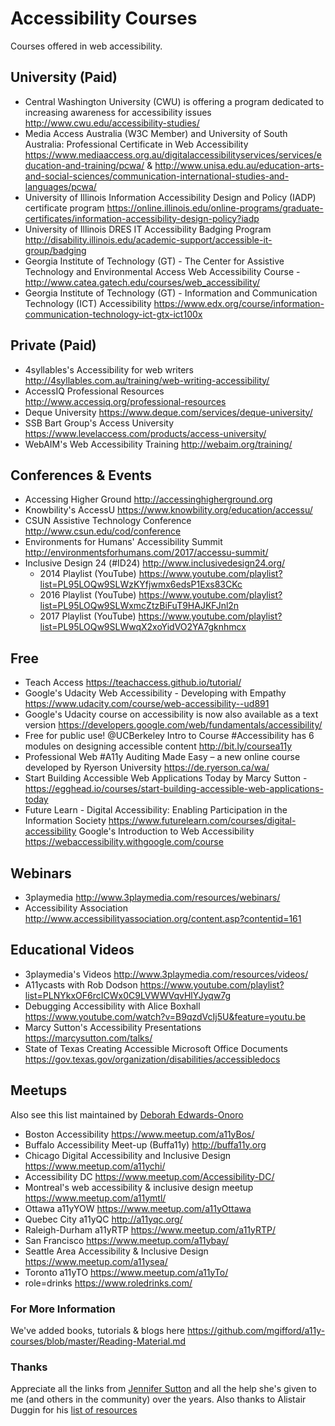 # Accessibility Courses
Courses offered in web accessibility.


## University (Paid)
- Central Washington University (CWU) is offering a program dedicated to increasing awareness for accessibility issues  http://www.cwu.edu/accessibility-studies/
- Media Access Australia (W3C Member) and University of South Australia: Professional Certificate in Web Accessibility  https://www.mediaaccess.org.au/digitalaccessibilityservices/services/education-and-training/pcwa/ & http://www.unisa.edu.au/education-arts-and-social-sciences/communication-international-studies-and-languages/pcwa/
- University of Illinois Information Accessibility Design and Policy (IADP) certificate program  https://online.illinois.edu/online-programs/graduate-certificates/information-accessibility-design-policy?iadp
- University of Illinois DRES IT Accessibility Badging Program  http://disability.illinois.edu/academic-support/accessible-it-group/badging
- Georgia Institute of Technology (GT) - The Center for Assistive Technology and Environmental Access Web Accessibility Course - http://www.catea.gatech.edu/courses/web_accessibility/
- Georgia Institute of Technology (GT) - Information and Communication Technology (ICT) Accessibility https://www.edx.org/course/information-communication-technology-ict-gtx-ict100x


## Private (Paid)
- 4syllables's Accessibility for web writers http://4syllables.com.au/training/web-writing-accessibility/
- AccessIQ Professional Resources http://www.accessiq.org/professional-resources
- Deque University https://www.deque.com/services/deque-university/
- SSB Bart Group's Access University https://www.levelaccess.com/products/access-university/
- WebAIM's Web Accessibility Training http://webaim.org/training/


## Conferences & Events
- Accessing Higher Ground http://accessinghigherground.org 
- Knowbility's AccessU https://www.knowbility.org/education/accessu/
- CSUN Assistive Technology Conference http://www.csun.edu/cod/conference
- Environments for Humans' Accessibility Summit http://environmentsforhumans.com/2017/accessu-summit/
- Inclusive Design 24 (#ID24) http://www.inclusivedesign24.org/
   - 2014 Playlist (YouTube) https://www.youtube.com/playlist?list=PL95LOQw9SLWzKYfjwmx6edsP1Exs83CKc
   - 2016 Playlist (YouTube) https://www.youtube.com/playlist?list=PL95LOQw9SLWxmcZtzBiFuT9HAJKFJnl2n
   - 2017 Playlist (YouTube) https://www.youtube.com/playlist?list=PL95LOQw9SLWwqX2xoYidVO2YA7gknhmcx


## Free
- Teach Access https://teachaccess.github.io/tutorial/
- Google's Udacity Web Accessibility - Developing with Empathy https://www.udacity.com/course/web-accessibility--ud891
- Google's Udacity course on accessibility is now also available as a text version https://developers.google.com/web/fundamentals/accessibility/
- Free for public use! @UCBerkeley Intro to Course #Accessibility has 6 modules on designing accessible content http://bit.ly/coursea11y
- Professional Web #A11y Auditing Made Easy – a new online course developed by Ryerson University https://de.ryerson.ca/wa/
- Start Building Accessible Web Applications Today by Marcy Sutton - https://egghead.io/courses/start-building-accessible-web-applications-today
- Future Learn - Digital Accessibility: Enabling Participation in the Information Society https://www.futurelearn.com/courses/digital-accessibility
Google's Introduction to Web Accessibility https://webaccessibility.withgoogle.com/course


## Webinars
- 3playmedia http://www.3playmedia.com/resources/webinars/
- Accessibility Association http://www.accessibilityassociation.org/content.asp?contentid=161


## Educational Videos
- 3playmedia's Videos http://www.3playmedia.com/resources/videos/
- A11ycasts with Rob Dodson https://www.youtube.com/playlist?list=PLNYkxOF6rcICWx0C9LVWWVqvHlYJyqw7g
- Debugging Accessibility with Alice Boxhall https://www.youtube.com/watch?v=B9qzdVcIj5U&feature=youtu.be
- Marcy Sutton's Accessibility Presentations https://marcysutton.com/talks/
- State of Texas Creating Accessible Microsoft Office Documents https://gov.texas.gov/organization/disabilities/accessibledocs


## Meetups
Also see this list maintained by [Deborah Edwards-Onoro](http://www.lireo.com/accessibility-inclusive-design-in-person-groups/)

- Boston Accessibility https://www.meetup.com/a11yBos/
- Buffalo Accessibility Meet-up (Buffa11y) http://buffa11y.org 
- Chicago Digital Accessibility and Inclusive Design https://www.meetup.com/a11ychi/
- Accessibility DC https://www.meetup.com/Accessibility-DC/
- Montreal's web accessibility & inclusive design meetup https://www.meetup.com/a11ymtl/
- Ottawa a11yYOW https://www.meetup.com/a11yOttawa
- Quebec City a11yQC http://a11yqc.org/
- Raleigh-Durham a11yRTP https://www.meetup.com/a11yRTP/
- San Francisco https://www.meetup.com/a11ybay/
- Seattle Area Accessibility & Inclusive Design https://www.meetup.com/a11ysea/
- Toronto a11yTO https://www.meetup.com/a11yTo/
- role=drinks https://www.roledrinks.com/


### For More Information
We've added books, tutorials & blogs here https://github.com/mgifford/a11y-courses/blob/master/Reading-Material.md


### Thanks
Appreciate all the links from [Jennifer Sutton](https://twitter.com/jsutt) and all the help she's given to me (and others in the community) over the years. Also thanks to Alistair Duggin for his [list of resources](https://github.com/alphagov/accessibility-guidance/wiki/resources)

